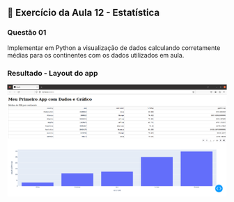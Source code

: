 ## 📝 Exercício da Aula 12 - Estatística

### Questão 01

Implementar em Python a visualização de dados calculando corretamente médias para os continentes com os dados utilizados em aula.

### Resultado - Layout do app

![Médias do PIB por continente](image/graph.PNG)
